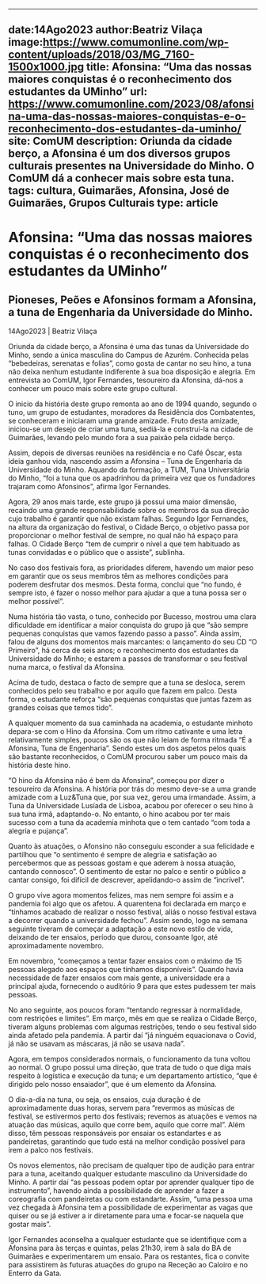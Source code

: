 
---
date:14Ago2023
author:Beatriz Vilaça
image:https://www.comumonline.com/wp-content/uploads/2018/03/MG_7160-1500x1000.jpg
title: Afonsina: “Uma das nossas maiores conquistas é o reconhecimento dos estudantes da UMinho”
url: https://www.comumonline.com/2023/08/afonsina-uma-das-nossas-maiores-conquistas-e-o-reconhecimento-dos-estudantes-da-uminho/
site: ComUM
description: Oriunda da cidade berço, a Afonsina é um dos diversos grupos culturais presentes na Universidade do Minho. O ComUM dá a conhecer mais sobre esta tuna.
tags: cultura, Guimarães, Afonsina, José de Guimarães, Grupos Culturais
type: article
---


# Afonsina: “Uma das nossas maiores conquistas é o reconhecimento dos estudantes da UMinho”

## Pioneses, Peões e Afonsinos formam a Afonsina, a tuna de Engenharia da Universidade do Minho.

14Ago2023 | Beatriz Vilaça

Oriunda da cidade berço, a Afonsina é uma das tunas da Universidade do Minho, sendo a única masculina do Campus de Azurém. Conhecida pelas “bebedeiras, serenatas e folias”, como gosta de cantar no seu hino, a tuna não deixa nenhum estudante indiferente à sua boa disposição e alegria. Em entrevista ao ComUM, Igor Fernandes, tesoureiro da Afonsina, dá-nos a conhecer um pouco mais sobre este grupo cultural.

O inicio da história deste grupo remonta ao ano de 1994 quando, segundo o tuno, um grupo de estudantes, moradores da Residência dos Combatentes, se conheceram e iniciaram uma grande amizade. Fruto desta amizade, iniciou-se um desejo de criar uma tuna, sediá-la e construí-la na cidade de Guimarães, levando pelo mundo fora a sua paixão pela cidade berço.

Assim, depois de diversas reuniões na residência e no Café Óscar, esta ideia ganhou vida, nascendo assim a Afonsina – Tuna de Engenharia da Universidade do Minho. Aquando da formação, a TUM, Tuna Universitária do Minho, “foi a tuna que os apadrinhou da primeira vez que os fundadores trajaram como Afonsinos”, afirma Igor Fernandes.

Agora, 29 anos mais tarde, este grupo já possui uma maior dimensão, recaindo uma grande responsabilidade sobre os membros da sua direção cujo trabalho é garantir que não existam falhas. Segundo Igor Fernandes, na altura da organização do festival, o Cidade Berço, o objetivo passa por proporcionar o melhor festival de sempre, no qual não há espaço para falhas. O Cidade Berço “tem de cumprir o nível a que tem habituado as tunas convidadas e o público que o assiste”, sublinha.

No caso dos festivais fora, as prioridades diferem, havendo um maior peso em garantir que os seus membros têm as melhores condições para poderem desfrutar dos mesmos. Desta forma, conclui que “no fundo, é sempre isto, é fazer o nosso melhor para ajudar a que a tuna possa ser o melhor possível”.

Numa história tão vasta, o tuno, conhecido por Bucesso, mostrou uma clara dificuldade em identificar a maior conquista do grupo já que “são sempre pequenas conquistas que vamos fazendo passo a passo”. Ainda assim, falou de alguns dos momentos mais marcantes: o lançamento do seu CD “O Primeiro”, há cerca de seis anos; o reconhecimento dos estudantes da Universidade do Minho; e estarem a passos de transformar o seu festival numa marca, o festival da Afonsina.

Acima de tudo, destaca o facto de sempre que a tuna se desloca, serem conhecidos pelo seu trabalho e por aquilo que fazem em palco. Desta forma, o estudante reforça “são pequenas conquistas que juntas fazem as grandes coisas que temos tido”.

A qualquer momento da sua caminhada na academia, o estudante minhoto depara-se com o Hino da Afonsina. Com um ritmo cativante e uma letra relativamente simples, poucos são os que não leiam de forma ritmada “É a Afonsina, Tuna de Engenharia”. Sendo estes um dos aspetos pelos quais são bastante reconhecidos, o ComUM procurou saber um pouco mais da história deste hino.

“O hino da Afonsina não é bem da Afonsina”, começou por dizer o tesoureiro da Afonsina. A história por trás do mesmo deve-se a uma grande amizade com a Luz&Tuna que, por sua vez, gerou uma irmandade. Assim, a Tuna da Universidade Lusíada de Lisboa, acabou por oferecer o seu hino à sua tuna irmã, adaptando-o. No entanto, o hino acabou por ter mais sucesso com a tuna da academia minhota que o tem cantado “com toda a alegria e pujança”.

Quanto às atuações, o Afonsino não conseguiu esconder a sua felicidade e partilhou que “o sentimento é sempre de alegria e satisfação ao percebermos que as pessoas gostam e que aderem à nossa atuação, cantando connosco”. O sentimento de estar no palco e sentir o público a cantar consigo, foi difícil de descrever, apelidando-o assim de “incrível”.

O grupo vive agora momentos felizes, mas nem sempre foi assim e a pandemia foi algo que os afetou. A quarentena foi declarada em março e “tínhamos acabado de realizar o nosso festival, aliás o nosso festival estava a decorrer quando a universidade fechou”. Assim sendo, logo na semana seguinte tiveram de começar a adaptação a este novo estilo de vida, deixando de ter ensaios, período que durou, consoante Igor, até aproximadamente novembro.

Em novembro, “começamos a tentar fazer ensaios com o máximo de 15 pessoas alegado aos espaços que tínhamos disponíveis”. Quando havia necessidade de fazer ensaios com mais gente, a universidade era a principal ajuda, fornecendo o auditório 9 para que estes pudessem ter mais pessoas.

No ano seguinte, aos poucos foram “tentando regressar à normalidade, com restrições e limites”. Em março, mês em que se realiza o Cidade Berço, tiveram alguns problemas com algumas restrições, tendo o seu festival sido ainda afetado pela pandemia. A partir daí “já ninguém equacionava o Covid, já não se usavam as máscaras, já não se usava nada”.

Agora, em tempos considerados normais, o funcionamento da tuna voltou ao normal. O grupo possui uma direção, que trata de tudo o que diga mais respeito à logística e execução da tuna; e um departamento artístico, “que é dirigido pelo nosso ensaiador”, que é um elemento da Afonsina.

O dia-a-dia na tuna, ou seja, os ensaios, cuja duração é de aproximadamente duas horas, servem para “revermos as músicas de festival, se estivermos perto dos festivais; revemos as atuações e vemos na atuação das músicas, aquilo que corre bem, aquilo que corre mal”. Além disso, têm pessoas responsáveis por ensaiar os estandartes e as pandeiretas, garantindo que tudo está na melhor condição possível para irem a palco nos festivais.

Os novos elementos, não precisam de qualquer tipo de audição para entrar para a tuna, aceitando qualquer estudante masculino da Universidade do Minho. A partir daí “as pessoas podem optar por aprender qualquer tipo de instrumento”, havendo ainda a possibilidade de aprender a fazer a coreografia com pandeiretas ou com estandarte. Assim, “uma pessoa uma vez chegada à Afonsina tem a possibilidade de experimentar as vagas que quiser ou se já estiver a ir diretamente para uma e focar-se naquela que gostar mais”.

Igor Fernandes aconselha a qualquer estudante que se identifique com a Afonsina para às terças e quintas, pelas 21h30, irem à sala do BA de Guimarães e experimentarem um ensaio. Para os restantes, fica o convite para assistirem às futuras atuações do grupo na Receção ao Caloiro e no Enterro da Gata.

